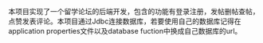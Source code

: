 本项目实现了一个留学论坛的后端开发，包含的功能有登录注册，发帖删帖查帖，点赞发表评论。本项目通过Jdbc连接数据库，若要使用自己的数据库记得在application properties文件以及database fuction中换成自己数据库的url。

